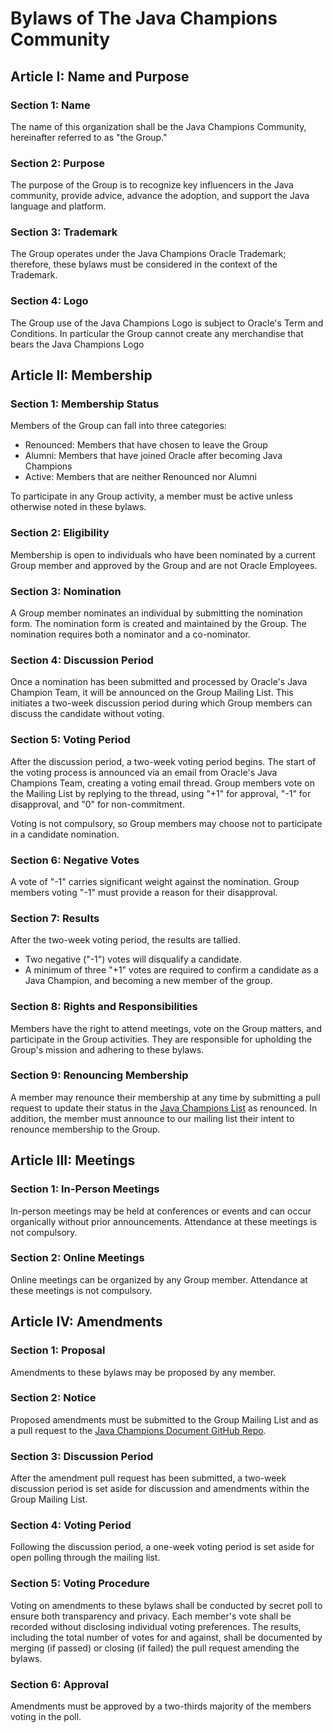 # Bylaws of The Java Champions Community

## Article I: Name and Purpose

### Section 1: Name
The name of this organization shall be the Java Champions Community, hereinafter referred to as "the Group."

### Section 2: Purpose
The purpose of the Group is to recognize key influencers in the Java community, provide advice, advance the adoption, and support the Java language and platform.

### Section 3: Trademark
The Group operates under the Java Champions Oracle Trademark; therefore, these bylaws must be considered in the context of the Trademark.

### Section 4: Logo
The Group use of the Java Champions Logo is subject to Oracle's Term and Conditions. In particular the Group cannot create any merchandise that bears the Java Champions Logo 

## Article II: Membership

### Section 1: Membership Status
Members of the Group can fall into three categories:

 - Renounced: Members that have chosen to leave the Group
 - Alumni: Members that have joined Oracle after becoming Java Champions
 - Active: Members that are neither Renounced nor Alumni

To participate in any Group activity, a member must be active unless otherwise noted in these bylaws.

### Section 2: Eligibility
Membership is open to individuals who have been nominated by a current Group member and approved by the Group and are not Oracle Employees.

### Section 3: Nomination
A Group member nominates an individual by submitting the nomination form. The nomination form is created and maintained by the Group. The nomination requires both a nominator and a co-nominator.

### Section 4: Discussion Period
Once a nomination has been submitted and processed by Oracle's Java Champion Team, it will be announced on the Group Mailing List. This initiates a two-week discussion period during which Group members can discuss the candidate without voting.

### Section 5: Voting Period
After the discussion period, a two-week voting period begins. The start of the voting process is announced via an email from Oracle's Java Champions Team, creating a voting email thread. Group members vote on the Mailing List by replying to the thread, using "+1" for approval, "-1" for disapproval, and "0" for non-commitment.

Voting is not compulsory, so Group members may choose not to participate in a candidate nomination.

### Section 6: Negative Votes
A vote of "-1" carries significant weight against the nomination. Group members voting "-1" must provide a reason for their disapproval.

### Section 7: Results
After the two-week voting period, the results are tallied.
- Two negative ("-1") votes will disqualify a candidate.
- A minimum of three "+1" votes are required to confirm a candidate as a Java Champion, and becoming a new member of the group.

### Section 8: Rights and Responsibilities
Members have the right to attend meetings, vote on the Group matters, and participate in the Group activities. They are responsible for upholding the Group's mission and adhering to these bylaws.

### Section 9: Renouncing Membership
A member may renounce their membership at any time by submitting a pull request to update their status in the [Java Champions List](https://github.com/aalmiray/java-champions/blob/main/java-champions.yml) as renounced. In addition, the member must announce to our mailing list their intent to renounce membership to the Group.

## Article III: Meetings

### Section 1: In-Person Meetings
In-person meetings may be held at conferences or events and can occur organically without prior announcements. Attendance at these meetings is not compulsory.

### Section 2: Online Meetings
Online meetings can be organized by any Group member. Attendance at these meetings is not compulsory.

## Article IV: Amendments

### Section 1: Proposal
Amendments to these bylaws may be proposed by any member.

### Section 2: Notice
Proposed amendments must be submitted to the Group Mailing List and as a pull request to the [Java Champions Document GitHub Repo](https://github.com/aalmiray/java-champions).

### Section 3: Discussion Period
After the amendment pull request has been submitted, a two-week discussion period is set aside for discussion and amendments within the Group Mailing List.

### Section 4: Voting Period
Following the discussion period, a one-week voting period is set aside for open polling through the mailing list.

### Section 5: Voting Procedure
Voting on amendments to these bylaws shall be conducted by secret poll to ensure both transparency and privacy. Each member's vote shall be recorded without disclosing individual voting preferences. The results, including the total number of votes for and against, shall be documented by merging (if passed) or closing (if failed) the pull request amending the bylaws.

### Section 6: Approval
Amendments must be approved by a two-thirds majority of the members voting in the poll.
